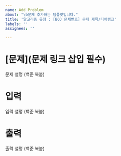 ```yaml
---
name: Add Problem
about: "\b문제 추가하는 템플릿입니다."
title: '알고리즘 유형 : [BOJ 문제번호] 문제 제목/티어랭크'
labels: ''
assignees: ''

---
```


# [문제](문제 링크 삽입 필수)
문제 설명 (백준 복붙)

# 입력
입력 설명 (백준 복붙)

# 출력
출력 설명 (백준 복붙)
